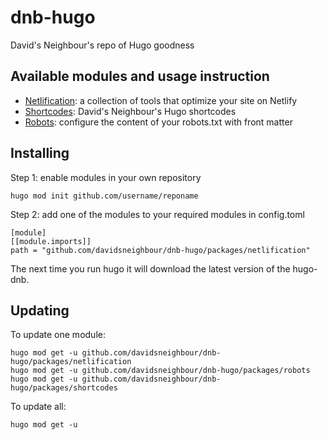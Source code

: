 # dnb-hugo

David's Neighbour's repo of Hugo goodness

## Available modules and usage instruction

- [Netlification](/davidsneighbour/dnb-hugo/blob/main/packages/netlification/): a collection of tools that optimize your site on Netlify
- [Shortcodes](/davidsneighbour/dnb-hugo/blob/main/packages/shortcodes/): David's Neighbour's Hugo shortcodes
- [Robots](/davidsneighbour/dnb-hugo/blob/main/packages/robots/): configure the content of your robots.txt with front matter

## Installing

Step 1: enable modules in your own repository

```shell script
hugo mod init github.com/username/reponame
```

Step 2: add one of the modules to your required modules in config.toml

```
[module]
[[module.imports]]
path = "github.com/davidsneighbour/dnb-hugo/packages/netlification"
```

The next time you run hugo it will download the latest version of the hugo-dnb.

## Updating

To update one module:

```
hugo mod get -u github.com/davidsneighbour/dnb-hugo/packages/netlification
hugo mod get -u github.com/davidsneighbour/dnb-hugo/packages/robots
hugo mod get -u github.com/davidsneighbour/dnb-hugo/packages/shortcodes
```

To update all:

```
hugo mod get -u
```
